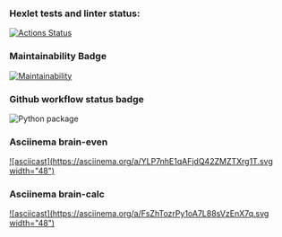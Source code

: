 ### Hexlet tests and linter status:
[![Actions Status](https://github.com/Ulanof-code/python-project-lvl1/workflows/hexlet-check/badge.svg)](https://github.com/Ulanof-code/python-project-lvl1/actions)

### Maintainability Badge
[![Maintainability](https://api.codeclimate.com/v1/badges/a99a88d28ad37a79dbf6/maintainability)](https://codeclimate.com/github/codeclimate/codeclimate/maintainability)

### Github workflow status badge
![Python package](https://github.com/Ulanof-code/python-project-lvl1/workflows/Python%20package/badge.svg)

### Asciinema brain-even
[![asciicast](https://asciinema.org/a/YLP7nhE1qAFjdQ42ZMZTXrg1T.svg width="48")](https://asciinema.org/a/YLP7nhE1qAFjdQ42ZMZTXrg1T)

### Asciinema brain-calc
[![asciicast](https://asciinema.org/a/FsZhTozrPy1oA7L88sVzEnX7q.svg width="48")](https://asciinema.org/a/FsZhTozrPy1oA7L88sVzEnX7q)

